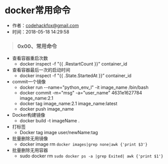 # docker常用命令

- 作者：codehackfox@gmail.com
- 时间：2018-05-18 14:29:58

> ### 0x00、常用命令

* 查看容器重启次数
    * docker inspect -f "{{ .RestartCount }}" container_id
* 查看容器最后一次的启动时间
    * docker inspect -f "{{ .State.StartedAt }}” container_id
* commit一个镜像
    * docker run --name="python_env_l" -it image_name /bin/bash
    * docker commit -m="msg" -a="user_name" 4631e1627784 image_name:2.1
    * docker tag  image_name:2.1 image_name:latest
    * docker push image_name
* Docker构建镜像
    * docker build -t imageName .
* 打标签 
    * Docker tag image user/newName:tag
* 批量删除无用镜像
    * docker image rm `docker images|grep none|awk {'print $3'}`
* 批量删除无用容器
    * sudo docker rm `sudo docker ps -a |grep Exited| awk {'print $1'}`
